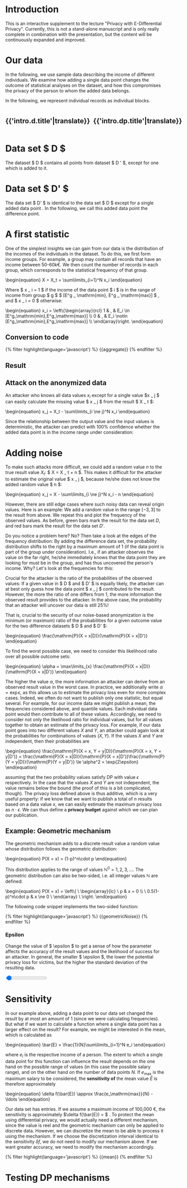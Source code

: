 # Introduction

This is an interactive supplement to the lecture "Privacy with Ɛ-Differential Privacy". Currently, this is not a stand-alone manuscript and is only really complete in combination with the presentation, but the content will be continuously expanded and improved.

<script>
  translations = {{site.translations.intro|tojson}};
  language = '{{lang}}'
</script>


# Our data

In the following, we use sample data describing the income of different individuals. We examine how adding a single data point changes the outcome of statistical analyses on the dataset, and how this compromises the privacy of the person to whom the added data belongs.

<div id="table" data-render="DataTable([...this.data.slice(0,10),{name: '...', income: '...'}])">
</div>

In the following, we represent individual records as individual blocks.

<div style="display: flex; flex-direction: row;">

<div style="margin-right: 10px;">

  <h2>{{'intro.d.title'|translate}}</h2>

  <div style="margin-left: 0px;" id="cubes-d" data-render="DataCubes({data:
dataD, color: 'red'})">
  </div>
</div>

<div>

  <h2>{{'intro.dp.title'|translate}}</h2>

  <div id="cubes-dp" data-render="DataCubes({data: data, color:
'green'})">
  </div>
</div>

</div>

# Data set $ D $

The dataset $ D $ contains all points from dataset $ D ' $, except for one which is added to it.

# Data set $ D' $

The data set $ D' $ is identical to the data set $ D $ except for a single added data point <span data-render="Cube({color: 'red', size: 'xs'})"></span>. In the following, we call this added data point the difference point.



<script type="module">
  import { renderAll } from '{{"js/render.js"|file}}';
  import { random } from '{{"js/stats.js"|file}}';
  import { DataTable, SuccessRate, Literal, DataCubes, Cube } from '{{"js/sites/intro.js"|file}}';
const firstNames = ['James', 'Robert', 'John', 'Michael', 'Joseph', 'Mary', 'Patricia', 'Jennifer', 'Linda', 'Elizabeth', 'Andreas', 'Christian', 'Thomas', 'Lukas', 'Tristan', 'Isolde', 'Wolfgang', 'Herbert', 'Brunhile']
const lastNames = ['Meier', 'Müller', 'Schmidt', 'Kachelmann','Weintraut', 'Schwarz', 'Manning', 'Johnson', 'Biden', 'Maurer', 'Kemmerling', 'Gott', 'Liefers', 'Duchrow', 'Lohse']
const zipCodes = ['66606', '72070', '80331', '10625', '54315', '12421', '92151']
const randomName = () => `${firstNames[random(firstNames.length)]} ${lastNames[random(lastNames.length)]}`
const randomZipCode = () => zipCodes[random(zipCodes.length)]
const randomAge = () => 24+random(40)
const randomIncome = (age) => 31000+age*500+random(1000)*10-random(1000)*10

  const data = []

  for(let i=0;i<200;i++){
    const age = randomAge()
    data.push({
      income: randomIncome(age),
      name: randomName(),
      age: age,
      zipCode: randomZipCode(),
    })
  }

  const differencePoint = data[random(data.length)]
  const minIncome = Math.floor(differencePoint.income/10000)*10000

  const dataD = data.filter(row => row !== differencePoint)

  window.dp = {
    differencePoint: differencePoint,
    incomeGroup: {
      min: minIncome,
      max: minIncome+10000,
    },
    data: data,
    dataD: dataD,
  }

  renderAll({DataTable, SuccessRate, DataCubes, Literal, n: data.length, Cube, data, dataD})

</script>



# A first statistic

One of the simplest insights we can gain from our data is the distribution of the incomes of the individuals in the dataset. To do this, we first form income groups. For example, a group may contain all records that have an income between 50-60k€. We then count the number of records in each group, which corresponds to the statistical frequency of that group.

<div>
  \begin{equation}
  X = X_t = \sum\limits_{i=1}^N x_i
  \end{equation}
</div>


Where $ x _ i = 1 $ if the income of the data point $ i $ is in the range of income from group $ g $ $ [E^g _ \mathrm{min}, E^g _ \mathrm{max}] $ , and $ x _ i = 0 $ otherwise:

<div>
  \begin{equation}
  x_i = \left\{\begin{array}{rcl}
  1 & , & E_i \in [E^g_\mathrm{min},E^g_\mathrm{max}] \\
  0 & , & E_i \notin [E^g_\mathrm{min},E^g_\mathrm{max}] \\
  \end{array}\right.
  \end{equation}
</div>


## Conversion to code

<script type="module">

  {% set aggregate -%}
    // {{'intro.exact.calculate-frequencies'|translate}}
    const frequency = (d) => 
      d.filter(row => row.income >= incomeGroup.min
                   && row.income < incomeGroup.max).length
  {% endset -%}

  const { dp } = window;
  const { data, dataD, incomeGroup } = dp;

  {{aggregate}}

  // {{'intro.exact.store-value'|translate}}
  dp.exact = {
    count: frequency(data),
    countD: frequency(dataD),
  }

</script>


<div class="highlight">
{% filter highlight(language='javascript') %}
{{aggregate}}
{% endfilter %}
</div>


## Result

<div class="chart box" id="result-exact">
</div>
<script type="module">
  import { barChart } from '{{"js/plotting.js"|file}}';
  const { dp } = window;
  const left = Math.max(0, dp.exact.count - 20)
  const right = Math.max(0, dp.exact.count + 20)
  const values = []
  const ticks = []
  for(let i=left;i<=right;i++){
    values.push(0)
    ticks.push(i)
  }
  barChart("result-exact", [values], {xTicks: ticks,blocks: [{x: dp.exact.count, class: 'is-green'}, {x: dp.exact.countD, class: 'is-red'}], height: 20});
</script>


## Attack on the anonymized data

An attacker who knows all data values $x _ i$ except for a single value $x _ j $ can easily calculate the missing value $ x _ j $ from the result $ X _ t $:

<div>
  \begin{equation}
  x_j = X_t - \sum\limits_{i \ne j}^N x_i
  \end{equation}
</div>


Since the relationship between the output value and the input values is deterministic, the attacker can predict with 100% confidence whether the added data point is in the income range under consideration:

<div data-render="SuccessRate({trials: 100, successes: 100})">
</div>

# Adding noise

To make such attacks more difficult, we could add a random value $n$ to the true result value $X _ t$: $ X = X _ t + n $. This makes it difficult for the attacker to estimate the original value $ x _ j $, because he/she does not know the added random value $ n $:

<div>
  \begin{equation}
  x_j = X - \sum\limits_{i \ne j}^N x_i - n
  \end{equation}
</div>


However, there are still edge cases where such noisy data can reveal origin values. Here is an example: We add a random value in the range $[-3, 3]$ to the result from above. We repeat this and plot the frequency of the observed values. As before, green bars mark the result for the data set $D$, and red bars mark the result for the data set $D'$.

<div class="chart box" id="result-with-noise">
</div>
<script type="module">
  import { FrequencyTable } from '{{"js/sites/intro.js"|file}}';
  import { render } from '{{"js/render.js"|file}}';
  import { barChart } from '{{"js/plotting.js"|file}}';
  import { random } from '{{"js/stats.js"|file}}';
  const { dp } = window;
  const left = Math.max(0, dp.exact.count - 20)
  const right = Math.max(0, dp.exact.count + 20)
  const values = []
  const valuesD = []
  const ticks = []
  for(let i=left;i<=right;i++){
    values.push(0)
    valuesD.push(0)
    ticks.push(i)
  }
  const N = 3
  setInterval(() => {
    let nv, nvD

    const r = () => {
      return random(7)-3
    }

    for(let i=0;i<10;i++){
      nv = r()+dp.exact.count
      values[nv-left] += 1
      nvD = r()+dp.exact.countD
      valuesD[nvD-left] += 1      
    }
    barChart("result-with-noise", [values, valuesD], {classNames: ['is-green', 'is-red'], xTicks: ticks,blocks: [{x: nv, class: 'is-green'}, {x: nvD, class: 'is-red'}], height: 200});
    render(document.getElementById('frequency-table'), FrequencyTable, {values: ticks, frequencies: values, frequenciesD: valuesD})
  }, 500);
</script>


Do you notice a problem here? No? Then take a look at the edges of the frequency distribution: By adding the difference data set, the probability distribution shifts to the right by a maximum amount of 1 (if the data point is part of the group under consideration). I.e., if an attacker observes the value on the far right, he/she immediately knows that the data point they are looking for must be in the group, and has thus uncovered the person's income. Why? Let's look at the frequencies for this:

<div id="frequency-table">
</div>

Crucial for the attacker is the ratio of the probabilities of the observed values: If a given value in $ D $ and $ D' $ is equally likely, the attacker can at best only guess how the data point $ x _ j $ contributed to the result. However, the more the ratio of one differs from 1, the more information the observed result provides to the attacker. In the above case, the probability that an attacker will uncover our data is still 25%!

That is, crucial to the security of our noise-based anonymization is the minimum (or maximum) ratio of the probabilities for a given outcome value for the two difference datasets $ D $ and $ D' $:

<div>
\begin{equation}
\frac{\mathrm{P}(X = x|D)}{\mathrm{P}(X = x|D')}
\end{equation}
</div>


To find the worst possible case, we need to consider this likelihood ratio over all possible outcome sets:

<div>
\begin{equation}
\alpha = \max\limits_{x} \frac{\mathrm{P}(X = x|D)}{\mathrm{P}(X = x|D')}
\end{equation}
</div>


The higher the value $\alpha$, the more information an attacker can derive from an observed result value in the worst case. In practice, we additionally write $\alpha = \exp{\epsilon}$, as this allows us to estimate the privacy loss even for more complex cases. Indeed, we often do not want to publish only one statistic, but equal several. For example, for our income data we might publish a mean, the frequencies considered above, and quantile values. Each individual data point would then contribute to all of these values. Accordingly, we need to consider not only the likelihood ratio for individual values, but for all values together to obtain an estimate of the privacy loss. For example, if our data point goes into two different values $X$ and $Y$, an attacker could again look at the probabilities for combinations of values $(X, Y)$. If the values $X$ and $Y$ are independent, then their probabilities are

<div>
\begin{equation}
\frac{\mathrm{P}(X = x, Y = y|D)}{\mathrm{P}(X = x, Y = y|D')} = \frac{\mathrm{P}(X = x|D)}{\mathrm{P}(X = x|D')}\frac{\mathrm{P}(Y = y|D)}{\mathrm{P}(Y = y|D')} \le \alpha^2 = \exp{2\epsilon}
\end{equation}
</div>


assuming that the two probability values satisfy DP with value $\epsilon$ respectively. In the case that the values $X$ and $Y$ are not independent, the value remains below the bound (the proof of this is a bit complicated, though). The privacy loss defined above is thus additive, which is a very useful property: if we know that we want to publish a total of $n$ results based on a data value $x$, we can easily estimate the maximum privacy loss as $n\cdot\epsilon$. We can thus define a **privacy budget** against which we can plan our publication.

## Example: Geometric mechanism

The geometric mechanism adds to a discrete result value a random value whose distribution follows the geometric distribution:

<div>
  \begin{equation}
  P(X = x) = (1-p)^n\cdot p
  \end{equation}
</div>


This distribution applies to the range of values $\mathbb{N}^0 = {1,2,3,\ldots}$. The geometric distribution can also be two-sided, i.e. all integer values $\mathbb{N}$ are defined:

<div>
\begin{equation}
P(X = x) = \left\{ \
  \begin{array}{lc} \
    p & x = 0 \\ \
    0.5(1-p)^n\cdot p & x \ne 0 \
  \end{array} \ \right.
\end{equation}
</div>


The following code snippet implements the two-sided function:

<script type="module">

  {% set geometricNoise -%}

const geometricNoise = (epsilon, symmetric) => {
  let p = Math.exp(-epsilon)
  let pv = Math.random()
  if (pv > p) {
    if (symmetric) {
      if (Math.random() > 0.5)
        return 0
    } else {
      return 0
    }
  }
  if (p < 1e-6) {
    return 0
  }
  pv = Math.random()
  let pe = 1.0 - p + p*pv
  let k = Math.floor(Math.log(1-pe)/Math.log(p))
  if (symmetric && Math.random() < 0.5) {
    return -k
  }
  return k
}
  {% endset -%}

  {{geometricNoise}}

  const frequencies = {}
  for(let i=0;i<10000;i++){
    let v = geometricNoise(0.5, true);
    if (frequencies[v] === undefined)
      frequencies[v] = 0;
    frequencies[v]++;
  }

  const { dp } = window;

  dp.geometricNoise = geometricNoise;

  const sf = Object.entries(frequencies).sort((a, b) => a[0]-b[0]);

  import { barChart } from '{{"js/plotting.js"|file}}';

  barChart("geometric-noise-example",
      [sf.map(s => s[1])],
      {xTicks: sf.map(s => s[0])});

</script>


<div class="highlight">
{% filter highlight(language='javascript') %}
{{geometricNoise}}
{% endfilter %}
</div>


<div class="chart box" id="geometric-noise-example">
</div>


<script type="module">
  import { FrequencyTable, SuccessRate, Epsilon } from '{{"js/sites/intro.js"|file}}';
  import { render } from '{{"js/render.js"|file}}';
  import { barChart } from '{{"js/plotting.js"|file}}';
  import { random } from '{{"js/stats.js"|file}}';
  const { dp } = window;
  const { geometricNoise } = dp;
  const left = Math.max(0, dp.exact.count - 20)
  const right = Math.max(0, dp.exact.count + 20)
  let values = []
  let valuesD = []
  let ticks = []
  let successes = 0
  let epsilon = 0.2
  let trials = 0

  const reset = () => {

    values = []
    valuesD = []
    ticks = []
    successes = 0
    trials = 0

    for(let i=left;i<=right;i++){
      values.push(0)
      valuesD.push(0)
      ticks.push(i)
    }

    window.tests = {
      epsilon: epsilon,
      values: values,
      valuesD: valuesD,
      ticks: ticks,
    }

  }

  window.epsilonChanged = (e) => {
    epsilon = e.target.value
    reset()
  }

  reset()

  const N = 3
  setInterval(() => {
    let nv, nvD, i, iD
    let n = 0
    while(true){
      nv = geometricNoise(epsilon, true)
      nvD = geometricNoise(epsilon, true)
      i = nv-left+dp.exact.count
      iD = nvD-left+dp.exact.countD 
      if (i < 0 || i >= values.length || iD < 0 || iD >= valuesD.length)
        continue // we do not count unplottable values
      values[i] += 1
      valuesD[iD] += 1
      trials++
      if (nv+dp.exact.count >= nvD + dp.exact.countD){
        // an attacker would estimate "yes" if the x > x', no otherwise
        successes++
      }
      if (n++ > 10)
        break
    }

    barChart("result-with-geometric-noise", [values, valuesD], {classNames: ['is-green', 'is-red'], xTicks: ticks,blocks: [{x: nv+dp.exact.count, class: 'is-green'}, {x: nvD+dp.exact.countD, class: 'is-red'}], height: 200});
    render(document.getElementById('frequency-table-geometric'), FrequencyTable, {values: ticks, frequencies: values, frequenciesD: valuesD, epsilon: epsilon})
    render(document.getElementById('success-rate'), SuccessRate, {trials: trials, successes: successes})
    render(document.getElementById('epsilon'), Epsilon, {epsilon: epsilon})
  }, 1000);
</script>


### Epsilon

Change the value of $ \epsilon $ to get a sense of how the parameter affects the accuracy of the result values and the likelihood of success for an attacker. In general, the smaller $ \epsilon $, the lower the potential privacy loss for victims, but the higher the standard deviation of the resulting data.

<input type="range" min="0.05" max="10.0" step="0.1" value="0.2" onChange="epsilonChanged(event)" /> <span id="epsilon" />
<div class="chart box" id="result-with-geometric-noise">
</div>

<div id="frequency-table-geometric">
</div>

<div id="success-rate">
</div>



# Sensitivity

In our example above, adding a data point to our data set changed the result by at most an amount of 1 (since we were calculating frequencies). But what if we want to calculate a function where a single data point has a larger effect on the result? For example, we might be interested in the mean, which is calculated as

<div>
  \begin{equation}
  \bar{E} = \frac{1}{N}\sum\limits_{i=1}^N e_i
  \end{equation}
</div>


where $e _ i$ is the respective income of a person. The extent to which a single data point for this function can influence the result depends on the one hand on the possible range of values (in this case the possible salary range), and on the other hand on the number of data points $N$. If $e _ \mathrm{max}$ is the maximum salary to be considered, the **sensitivity of** the mean value $\bar{E}$ is therefore approximately

\begin{equation}
\delta f(\bar{E}) \approx \frac{e_\mathrm{max}}{N} - \ldots
\end{equation}


Our data set has <span data-render="Literal(n)"></span> entries. If we assume a maximum income of 100,000 €, the sensitivity is approximately $\delta f(\bar{E}) = $ <span data-render="Literal(Math.floor(100000/n))"></span>. To protect the mean using differential privacy, we would actually need a different mechanism, since the value is reel and the geometric mechanism can only be applied to discrete data. However, we can discretize the mean to be able to process it using the mechanism. If we choose the discretization interval identical to the sensitivity $\delta f$, we do not need to modify our mechanism above. If we want greater accuracy, we need to modify the mechanism accordingly.

<script type="module">

  {% set mean -%}
// {{'intro.exact.calculate-mean'|translate}}
const mean = (d, min, max) => {
  if (d.length === 0)
    throw 'empty list received'
  let m = 0
  d.forEach(row => {
    if (row.income < min || row.income > max)
      throw 'out of bounds value detected'
    m += row.income
  })
  return m/d.length
}
  {% endset -%}

    const { dp } = window;
    const { data, dataD, incomeGroup } = dp;

    {{mean}}

    dp.exact = {
      ...dp.exact,
      mean: mean(data),
      meanD: mean(dataD),
    }
</script>



<div class="highlight">
{% filter highlight(language='javascript') %}
{{mean}}
{% endfilter %}
</div>


# Testing DP mechanisms

<script type="module">

  import { render } from '{{"js/render.js"|file}}';
  import { barChart } from '{{"js/plotting.js"|file}}';

  setInterval(() =&gt; {
    const testStatistic = [];
    const { tests } = window;
    console.log(tests)
    const { values, valuesD, ticks } = tests;
    for(let i=0;i&lt;values.length;i++){
      let ratio = valuesi/valuesDi
      if (ratio &lt; 1.0)
        ratio = 1.0/ratio
      ratio /= Math.exp(tests.epsilon)
      if (isNaN(ratio) || !isFinite(ratio))
        testStatistic.push(0)
      else
        testStatistic.push(ratio)
    }
    barChart("test-statistic", [testStatistic], {hLines: [{y: 1.0, width: 3, color: '#000', style: 'dotted'}], xTicks: ticks, height: 200});    
  }, 1000)
</script>

<div class="chart box" id="test-statistic">
</div>

